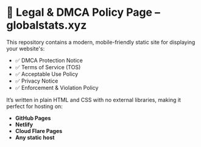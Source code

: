 # 📄 Legal & DMCA Policy Page – globalstats.xyz

This repository contains a modern, mobile-friendly static site for displaying your website's:

- ✅ DMCA Protection Notice  
- ✅ Terms of Service (TOS)  
- ✅ Acceptable Use Policy  
- ✅ Privacy Notice  
- ✅ Enforcement & Violation Policy

It’s written in plain HTML and CSS with no external libraries, making it perfect for hosting on:

- **GitHub Pages**
- **Netlify**
- **Cloud Flare Pages**
- **Any static host**
